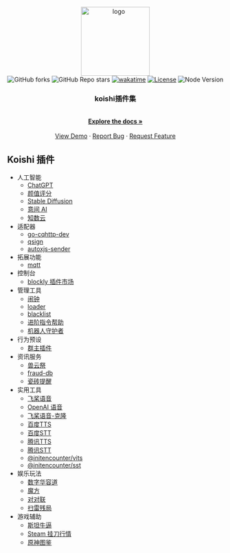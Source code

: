 <br />
<div align="center">
  <a href="https://github.com/initialencounter/mykoishi">
    <a href="https://koishi.chat/" target="_blank">
    <img width="160" src="https://koishi.chat/logo.png" alt="logo">
  </a>
  </a>
  <br>
<img alt="GitHub forks" src="https://img.shields.io/github/forks/initialencounter/mykoishi?style=social">
<img alt="GitHub Repo stars" src="https://img.shields.io/github/stars/initialencounter/mykoishi?style=social">
<a href="https://wakatime.com/badge/user/1fad1c74-8ddd-4cac-bfa5-df629d13f085/project/2e8687b6-2874-4e88-8337-20eed806f673"><img src="https://wakatime.com/badge/user/1fad1c74-8ddd-4cac-bfa5-df629d13f085/project/2e8687b6-2874-4e88-8337-20eed806f673.svg" alt="wakatime"></a>
<a href="https://github.com/initialencounter/mykoishi/blob/master/LICENSE"><img src="https://img.shields.io/github/license/initialencounter/mykoishi" alt="License"></a>
<img src="https://img.shields.io/badge/NodeJs-18-blue" alt="Node Version"></a>
<h3 align="center">koishi插件集</h3>
  <p align="center">
    <br />
    <a href="https://github.com/initialencounter/mykoishi"><strong>Explore the docs »</strong></a>
    <br />
    <br />
    <a href="https://github.com/initialencounter/mykoishi">View Demo</a>
    ·
    <a href="https://github.com/initialencounter/mykoishi/issues">Report Bug</a>
    ·
    <a href="https://github.com/initialencounter/mykoishi/issues">Request Feature</a>
  </p>
</div>


## Koishi 插件

* 人工智能
  * [ChatGPT](./Plugins/AI/davinci-003/readme.md)
  * [颜值评分](./Plugins/AI/facercg/readme.md)
  * [Stable Diffusion](./Plugins/AI/sd-taylor/readme.md)
  * [意间 AI](./Plugins/AI/arcadia/readme.md)
  * [知数云](./Plugins/AI/arcadia/readme.md)
* 适配器
  * [go-cqhttp-dev](./Plugins/Adapter/gocqhttp-dev/readme.md)
  * [qsign](./Plugins/Adapter/qsign/readme.md)
  * [autoxjs-sender](./Plugins/Adapter/autoxjs-sender/readme.md)
* 拓展功能
  * [mqtt](./Plugins/Extension/mqtt/readme.md)
* 控制台
  * [blockly 插件市场](./Plugins/Console/blockly-registry/readme.md)
* 管理工具
  * [闹钟](./Plugins/Manager/clock/readme.md)
  * [loader](./Plugins/Manager/loader/readme.md)
  * [blacklist](./Plugins/Manager/blacklist/readme.md)
  * [进阶指令帮助](./Plugins/Manager/help-pro/readme.md)
  * [机器人守护者](./Plugins/Manager/bot-guardian/readme.md)
* 行为预设
  * [群主插件](./Plugins/Behavior/specialtile/readme.md)
* 资讯服务
  * [兽云祭](./Plugins/News/furbot/readme.md)
  * [fraud-db](./Plugins/News/fraud-db/readme.md)
  * [瓷砖提醒](./Plugins/News/gh-tile/readme.md)
* 实用工具
  * [飞桨语音](./Plugins/Tool/paddlespeech/readme.md)
  * [OpenAI 语音](./Plugins/Tool/whisper-asr/readme.md)
  * [飞桨语音-克隆](./Plugins/Tool/paddlespeech-finetune/readme.md)
  * [百度TTS](./Plugins/Tool/baidu-tts/readme.md)
  * [百度STT](./Plugins/Tool/baidu-sst/readme.md)
  * [腾讯TTS](./Plugins/Tool/tencent-tts/readme.md)
  * [腾讯STT](./Plugins/Tool/tc-sst/readme.md)
  * [@initencounter/vits](./Plugins/Tool/vits/readme.md)
  * [@initencounter/sst](./Plugins/Tool/sst/readme.md)
* 娱乐玩法
  * [数字华容道](./Plugins/Recreation/puzzle/readme.md)
  * [魔方](./Plugins/Recreation/cube/readme.md)
  * [对对联](./Plugins/Recreation/couplet/readme.md)
  * [扫雷残局](./Plugins/Recreation/minesweeper-ending/readme.md)
* 游戏辅助
  * [斯坦牛逼](./Plugins/Games/stnb/readme.md)
  * [Steam 挂刀行情](./Plugins/Games/steam-trading/readme.md)
  * [原神图鉴](./Plugins/Games/genshin-atlas/readme.md)

